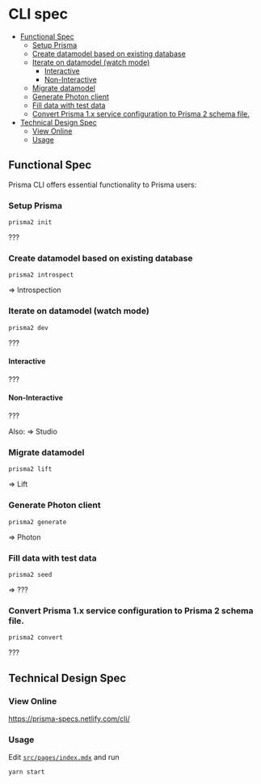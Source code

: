 # CLI spec

<!-- START doctoc generated TOC please keep comment here to allow auto update -->
<!-- DON'T EDIT THIS SECTION, INSTEAD RE-RUN doctoc TO UPDATE -->


- [Functional Spec](#functional-spec)
  - [Setup Prisma](#setup-prisma)
  - [Create datamodel based on existing database](#create-datamodel-based-on-existing-database)
  - [Iterate on datamodel (watch mode)](#iterate-on-datamodel-watch-mode)
    - [Interactive](#interactive)
    - [Non-Interactive](#non-interactive)
  - [Migrate datamodel](#migrate-datamodel)
  - [Generate Photon client](#generate-photon-client)
  - [Fill data with test data](#fill-data-with-test-data)
  - [Convert  Prisma 1.x service configuration to Prisma 2 schema file.](#convert--prisma-1x-service-configuration-to-prisma-2-schema-file)
- [Technical Design Spec](#technical-design-spec)
  - [View Online](#view-online)
  - [Usage](#usage)

<!-- END doctoc generated TOC please keep comment here to allow auto update -->

## Functional Spec

Prisma CLI offers essential functionality to Prisma users:

### Setup Prisma

`prisma2 init`

???

### Create datamodel based on existing database 

`prisma2 introspect`

=> Introspection

### Iterate on datamodel (watch mode)

`prisma2 dev`

???

#### Interactive

???

#### Non-Interactive

???

Also:
=> Studio

### Migrate datamodel 

`prisma2 lift`

=> Lift

### Generate Photon client 

`prisma2 generate`

=> Photon

### Fill data with test data 

`prisma2 seed`

=> ???

### Convert  Prisma 1.x service configuration to Prisma 2 schema file.

`prisma2 convert`

???


## Technical Design Spec

### View Online

https://prisma-specs.netlify.com/cli/

### Usage

Edit [`src/pages/index.mdx`](src/pages/index.mdx) and run

```
yarn start
```
